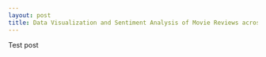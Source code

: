 ```yaml
---
layout: post
title: Data Visualization and Sentiment Analysis of Movie Reviews across Four Neural Network Models
---
```


Test post
